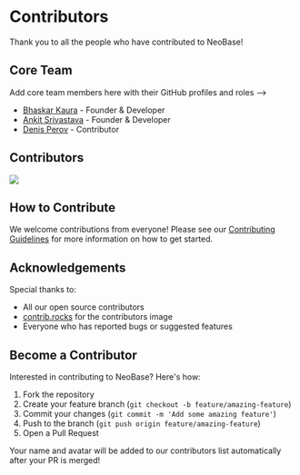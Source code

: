 # Contributors

Thank you to all the people who have contributed to NeoBase!

## Core Team

Add core team members here with their GitHub profiles and roles -->
- [Bhaskar Kaura](https://github.com/bhaskarblur) - Founder & Developer
- [Ankit Srivastava](https://github.com/ankit-apk) - Founder & Developer
- [Denis Perov](https://github.com/imajus) - Contributor


## Contributors

<a href="https://github.com/bhaskarblur/neobase-ai-dba/graphs/contributors">
  <img src="https://contrib.rocks/image?repo=bhaskarblur/neobase-ai-dba" />
</a>

## How to Contribute

We welcome contributions from everyone! Please see our [Contributing Guidelines](CONTRIBUTING.md) for more information on how to get started.

## Acknowledgements

Special thanks to:

- All our open source contributors
- [contrib.rocks](https://contrib.rocks) for the contributors image
- Everyone who has reported bugs or suggested features

## Become a Contributor

Interested in contributing to NeoBase? Here's how:

1. Fork the repository
2. Create your feature branch (`git checkout -b feature/amazing-feature`)
3. Commit your changes (`git commit -m 'Add some amazing feature'`)
4. Push to the branch (`git push origin feature/amazing-feature`)
5. Open a Pull Request

Your name and avatar will be added to our contributors list automatically after your PR is merged! 
